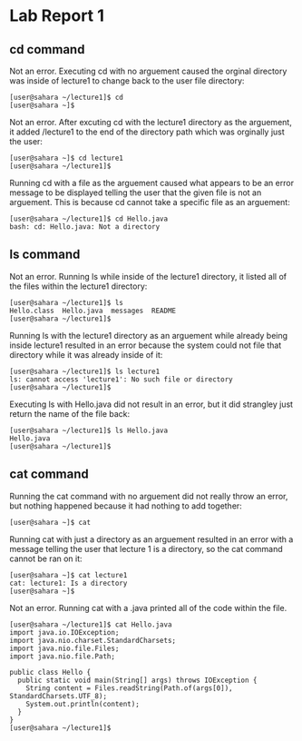 # Lab Report 1

## cd command
Not an error. Executing cd with no arguement caused the orginal directory was inside of lecture1 to change back to the user file directory:
```
[user@sahara ~/lecture1]$ cd
[user@sahara ~]$ 
```
Not an error. After excuting cd with the lecture1 directory as the arguement, it added /lecture1 to the end of the directory path which was orginally just the user:
```
[user@sahara ~]$ cd lecture1
[user@sahara ~/lecture1]$
```
Running cd with a file as the arguement caused what appears to be an error message to be displayed telling the user that the given file is not an arguement. This is because cd cannot take a specific file as an arguement:
```
[user@sahara ~/lecture1]$ cd Hello.java
bash: cd: Hello.java: Not a directory
```
## ls command
Not an error. Running ls while inside of the lecture1 directory, it listed all of the files within the lecture1 directory:
```
[user@sahara ~/lecture1]$ ls
Hello.class  Hello.java  messages  README
[user@sahara ~/lecture1]$
```
Running ls with the lecture1 directory as an arguement while already being inside lecture1 resulted in an error because the system could not file that directory while it was already inside of it:
```
[user@sahara ~/lecture1]$ ls lecture1
ls: cannot access 'lecture1': No such file or directory
[user@sahara ~/lecture1]$
```
Executing ls with Hello.java did not result in an error, but it did strangley just return the name of the file back:
```
[user@sahara ~/lecture1]$ ls Hello.java
Hello.java
[user@sahara ~/lecture1]$
```
## cat command
Running the cat command with no arguement did not really throw an error, but nothing happened because it had nothing to add together:
```
[user@sahara ~]$ cat
```
Running cat with just a directory as an arguement resulted in an error with a message telling the user that lecture 1 is a directory, so the cat command cannot be ran on it:
```
[user@sahara ~]$ cat lecture1
cat: lecture1: Is a directory
[user@sahara ~]$
```
Not an error. Running cat with a .java printed all of the code within the file.
```
[user@sahara ~/lecture1]$ cat Hello.java
import java.io.IOException;
import java.nio.charset.StandardCharsets;
import java.nio.file.Files;
import java.nio.file.Path;

public class Hello {
  public static void main(String[] args) throws IOException {
    String content = Files.readString(Path.of(args[0]), StandardCharsets.UTF_8);    
    System.out.println(content);
  }
}
[user@sahara ~/lecture1]$
```


<br />
